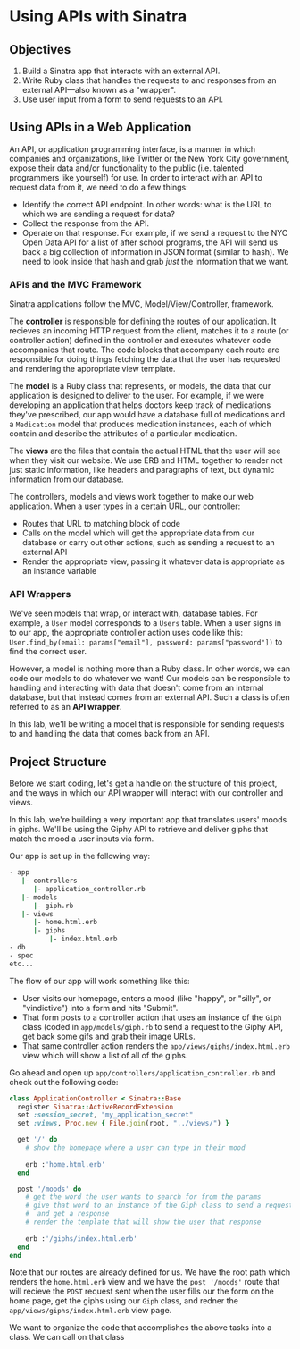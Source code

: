 # Using APIs with Sinatra

## Objectives

1. Build a Sinatra app that interacts with an external API. 
2. Write Ruby class that handles the requests to and responses from an external API––also known as a "wrapper". 
3. Use user input from a form to send requests to an API. 

## Using APIs in a Web Application

An API, or application programming interface, is a manner in which companies and organizations, like Twitter or the New York City government, expose their data and/or functionality to the public (i.e. talented programmers like yourself) for use. In order to interact with an API to request data from it, we need to do a few things: 

* Identify the correct API endpoint. In other words: what is the URL to which we are sending a request for data?
* Collect the response from the API. 
* Operate on that response. For example, if we send a request to the NYC Open Data API for a list of after school programs, the API will send us back a big collection of information in JSON format (similar to  hash). We need to look inside that hash and grab *just* the information that we want. 

### APIs and the MVC Framework

Sinatra applications follow the MVC, Model/View/Controller, framework. 

The **controller** is responsible for defining the routes of our application. It recieves an incoming HTTP request from the client, matches it to a route (or controller action) defined in the controller and executes whatever code accompanies that route. The code blocks that accompany each route are responsible for doing things fetching the data that the user has requested and rendering the appropriate view template. 

The **model** is a Ruby class that represents, or models, the data that our application is designed to deliver to the user. For example, if we were developing an application that helps doctors keep track of medications they've prescribed, our app would have a database full of medications and a `Medication` model that produces medication instances, each of which contain and describe the attributes of a particular medication.

The **views** are the files that contain the actual HTML that the user will see when they visit our website. We use ERB and HTML together to render not just static information, like headers and paragraphs of text, but dynamic information from our database. 

The controllers, models and views work together to make our web application. When a user types in a certain URL, our controller:

* Routes that URL to matching block of code
* Calls on the model which will get the appropriate data from our database or carry out other actions, such as sending a request to an external API
* Render the appropriate view, passing it whatever data is appropriate as an instance variable

### API Wrappers

We've seen models that wrap, or interact with, database tables. For example, a `User` model corresponds to a `Users` table. When a user signs in to our app, the appropriate controller action uses code like this: `User.find_by(email: params["email"], password: params["password"])` to find the correct user. 

However, a model is nothing more than a Ruby class. In other words, we can code our models to do whatever we want! Our models can be responsible to handling and interacting with data that doesn't come from an internal database, but that instead comes from an external API. Such a class is often referred to as an **API wrapper**. 

In this lab, we'll be writing a model that is responsible for sending requests to and handling the data that comes back from an API. 

## Project Structure

Before we start coding, let's get a handle on the structure of this project, and the ways in which our API wrapper will interact with our controller and views. 

In this lab, we're building a very important app that translates users' moods in giphs. We'll be using the Giphy API to retrieve and deliver giphs that match the mood a user inputs via form. 

Our app is set up in the following way: 

```bash
- app 
   |- controllers
      |- application_controller.rb
   |- models
      |- giph.rb
   |- views
      |- home.html.erb
      |- giphs
          |- index.html.erb
- db
- spec 
etc...
```

The flow of our app will work something like this:

* User visits our homepage, enters a mood (like "happy", or "silly", or "vindictive") into a form and hits "Submit".
* That form posts to a controller action that uses an instance of the `Giph` class (coded in `app/models/giph.rb` to send a request to the Giphy API, get back some gifs and grab their image URLs. 
* That same controller action renders the `app/views/giphs/index.html.erb` view which will show a list of all of the giphs. 

Go ahead and open up `app/controllers/application_controller.rb` and check out the following code: 

```ruby
class ApplicationController < Sinatra::Base
  register Sinatra::ActiveRecordExtension
  set :session_secret, "my_application_secret"
  set :views, Proc.new { File.join(root, "../views/") }

  get '/' do 
    # show the homepage where a user can type in their mood
    
    erb :'home.html.erb'
  end

  post '/moods' do 
    # get the word the user wants to search for from the params
    # give that word to an instance of the Giph class to send a request to the API
    #  and get a response
    # render the template that will show the user that response
    
    erb :'/giphs/index.html.erb'
  end
end
```
Note that our routes are already defined for us. We have the root path which renders the `home.html.erb` view and we have the `post '/moods'` route that will recieve the `POST` request sent when the user fills our the form on the home page, get the giphs using our `Giph` class, and redner the `app/views/giphs/index.html.erb` view page. 



We want to organize the code that accomplishes the above tasks into a class. We can call on that class